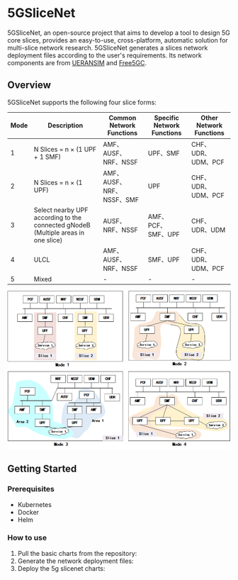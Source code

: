 # 5GSliceNet

5GSliceNet, an open-source project that aims to develop a tool to design 5G core slices, 
provides an easy-to-use, cross-platform, automatic solution for multi-slice network research. 
5GSliceNet generates a slices network deployment files according to the user's requirements. Its network components are from 
[UERANSIM](https://github.com/aligungr/UERANSIM) and [Free5GC](https://github.com/free5gc/free5gc).

## Overview

5GSliceNet supports the following four slice forms:

| Mode | Description                                                                       | Common Network Functions | Specific Network Functions | Other Network Functions |
| --- |-----------------------------------------------------------------------------------|--------------------------|----------------------------|-------------------------|
| 1 | N Slices = n × (1 UPF + 1 SMF)                                                    | AMF、AUSF、NRF、NSSF        | UPF、SMF                    | CHF、UDR、UDM、PCF         |
| 2 | N Slices = n × (1 UPF)                                                            | AMF、AUSF、NRF、NSSF、SMF    | UPF                        | CHF、UDR、UDM、PCF         |
| 3 | Select nearby UPF according to the connected gNodeB (Multiple areas in one slice) | AUSF、NRF、NSSF            | AMF、PCF、SMF、UPF            | CHF、UDR、UDM             |
| 4 | ULCL                                                                              | AMF、AUSF、NRF、NSSF        | SMF、UPF                    | CHF、UDR、UDM、PCF         |
| 5 | Mixed                                                                             | -                        | -                          | -                       |

![](./resources/slicenet.png)

## Getting Started


### Prerequisites
- Kubernetes
- Docker
- Helm

### How to use
1. Pull the basic charts from the repository:
2. Generate the network deployment files:
3. Deploy the 5g slicenet charts:
